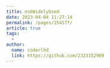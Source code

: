 ```yaml
---
title: es6WidelyUsed
date: 2023-04-04 11:27:14
permalink: /pages/25417f/
article: true
tags:
  -
author:
  name: coderlhd
  link: https://github.com/2323152909
---
```

